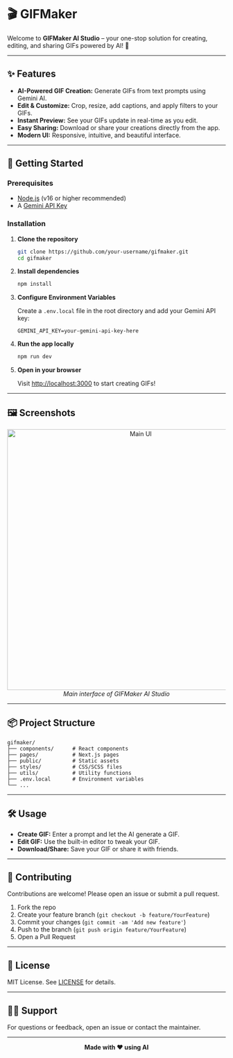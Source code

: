

# 🎬 GIFMaker

Welcome to **GIFMaker AI Studio** – your one-stop solution for creating, editing, and sharing GIFs powered by AI! 🚀

---

## ✨ Features

- **AI-Powered GIF Creation:** Generate GIFs from text prompts using Gemini AI.
- **Edit & Customize:** Crop, resize, add captions, and apply filters to your GIFs.
- **Instant Preview:** See your GIFs update in real-time as you edit.
- **Easy Sharing:** Download or share your creations directly from the app.
- **Modern UI:** Responsive, intuitive, and beautiful interface.

---

## 🚀 Getting Started

### Prerequisites

- [Node.js](https://nodejs.org/) (v16 or higher recommended)
- A [Gemini API Key](https://ai.google.dev/)

### Installation

1. **Clone the repository**
   ```bash
   git clone https://github.com/your-username/gifmaker.git
   cd gifmaker
   ```

2. **Install dependencies**
   ```bash
   npm install
   ```

3. **Configure Environment Variables**

   Create a `.env.local` file in the root directory and add your Gemini API key:
   ```
   GEMINI_API_KEY=your-gemini-api-key-here
   ```

4. **Run the app locally**
   ```bash
   npm run dev
   ```

5. **Open in your browser**

   Visit [http://localhost:3000](http://localhost:3000) to start creating GIFs!

---

## 🖼️ Screenshots

<!-- Replace with your own screenshots -->
<p align="center">
  <img src="docs/screenshot1.png" alt="Main UI" width="600"/>
  <br/>
  <em>Main interface of GIFMaker AI Studio</em>
</p>

---

## 📦 Project Structure

```
gifmaker/
├── components/      # React components
├── pages/           # Next.js pages
├── public/          # Static assets
├── styles/          # CSS/SCSS files
├── utils/           # Utility functions
├── .env.local       # Environment variables
└── ...
```

---

## 🛠️ Usage

- **Create GIF:** Enter a prompt and let the AI generate a GIF.
- **Edit GIF:** Use the built-in editor to tweak your GIF.
- **Download/Share:** Save your GIF or share it with friends.

---

## 🤝 Contributing

Contributions are welcome! Please open an issue or submit a pull request.

1. Fork the repo
2. Create your feature branch (`git checkout -b feature/YourFeature`)
3. Commit your changes (`git commit -am 'Add new feature'`)
4. Push to the branch (`git push origin feature/YourFeature`)
5. Open a Pull Request

---

## 📄 License

MIT License. See [LICENSE](LICENSE) for details.

---

## 🙋‍♂️ Support

For questions or feedback, open an issue or contact the maintainer.

---

<p align="center">
  <b>Made with ❤️ using AI</b>
</p>
